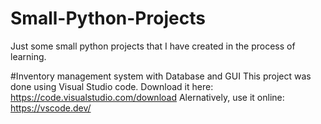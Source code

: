 # Small-Python-Projects
Just some small python projects that I have created in the process of learning.

#Inventory management system with Database and GUI
This project was done using Visual Studio code.
Download it here: https://code.visualstudio.com/download
Alernatively, use it online: https://vscode.dev/
